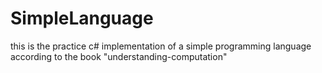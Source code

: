 # SimpleLanguage
this is the practice c# implementation of a simple programming language according to the book "understanding-computation"
